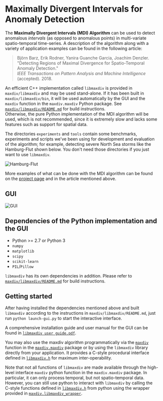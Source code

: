 Maximally Divergent Intervals for Anomaly Detection
===================================================

The **Maximally Divergent Intervals (MDI) Algorithm** can be used to detect anomalous *intervals* (as opposed to
anomalous points) in multi-variate spatio-temporal time-series. A description of the algorithm along with a variety
of application examples can be found in the following article:

> Björn Barz, Erik Rodner, Yanira Guanche Garcia, Joachim Denzler.  
> "Detecting Regions of Maximal Divergence for Spatio-Temporal Anomaly Detection."  
> *IEEE Transactions on Pattern Analysis and Machine Intelligence* (accepted). 2018.

An efficient C++ implementation called `libmaxdiv` is provided in `maxdiv/libmaxdiv` and may be used stand-alone. If it has been
built in `maxdiv/libmaxdiv/bin`, it will be used automatically by the GUI and the `maxdiv` function in the `maxdiv.maxdiv` Python
package. See [`maxdiv/libmaxdiv/README.md`](maxdiv/libmaxdiv/README.md) for build instructions.  
Otherwise, the pure Python implementation of the MDI algorithm will be used, which is not recommended, since it is extremely slow
and lacks some features such as support for spatial data.

The directories `experiments` and `tools` contain some benchmarks, experiments and scripts we've been using for development and
evaluation of the algorithm; for example, detecting severe North Sea storms like the Hamburg-Flut shown below.
You don't need those directories if you just want to use `libmaxdiv`.

![Hamburg-Flut](https://cvjena.github.io/libmaxdiv/coastdat_det_aggregated_00%20(Hamburg-Flut).gif)

More examples of what can be done with the MDI algorithm can be found on the [project page](https://cvjena.github.io/libmaxdiv/)
and in the article mentioned above.


GUI
---

![GUI](https://user-images.githubusercontent.com/7915048/38293859-49f3eeb4-37e9-11e8-9b67-00c0f487ec01.png)


Dependencies of the Python implementation and the GUI
-----------------------------------------------------

- Python >= 2.7 or Python 3
- `numpy`
- `matplotlib`
- `scipy`
- `scikit-learn`
- `PIL`/`Pillow`

`libmaxdiv` has its own dependencies in addition. Please refer to [`maxdiv/libmaxdiv/README.md`](maxdiv/libmaxdiv/README.md) for build instructions.


Getting started
---------------

After having installed the dependencies mentioned above and built `libmaxdiv` according to the instructions in `maxdiv/libmaxdiv/README.md`,
just run `python launch-gui.py` to start the interactive interface.

A comprehensive installation guide and user manual for the GUI can be found in [`libmaxdiv user guide.pdf`](libmaxdiv%20user%20guide.pdf).

You may also use the maxdiv algorithm programmatically via the [`maxdiv`](maxdiv/maxdiv.py#L733) function in the [`maxdiv.maxdiv`](maxdiv/maxdiv.py)
package or by using the `libmaxdiv` library directly from your application. It provides a C-style procedural interface defined in
[`libmaxdiv.h`](maxdiv/libmaxdiv/libmaxdiv.h) for maximum inter-operability.

Note that not all functions of `libmaxdiv` are made available through the high-level interface `maxdiv` python function in the `maxdiv.maxdiv` package.
In particular, it can only process temporal, but not spatio-temporal data.
However, you can still use python to interact with `libmaxdiv` by calling the C-style functions defined in [`libmaxdiv.h`](maxdiv/libmaxdiv/libmaxdiv.h)
from python using the wrapper provided in [`maxdiv.libmaxdiv_wrapper`](maxdiv/libmaxdiv_wrapper.py).